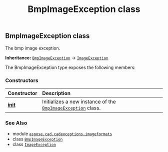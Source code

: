 ﻿---
title: BmpImageException class
second_title: Aspose.CAD for Python via .NET API References
description: 
type: docs
weight: 10
url: /python-net/aspose.cad.cadexceptions.imageformats/bmpimageexception/
is_root: false
---

## BmpImageException class

The bmp image exception.



**Inheritance:** [`BmpImageException`](/cad/python-net/aspose.cad.cadexceptions.imageformats/bmpimageexception) → 
[`ImageException`](/cad/python-net/aspose.cad.cadexceptions/imageexception)



The BmpImageException type exposes the following members:

### Constructors
| Constructor | Description |
| :- | :- |
| [__init__](/cad/python-net/aspose.cad.cadexceptions.imageformats/bmpimageexception/__init__/#str) | Initializes a new instance of the [`BmpImageException`](/cad/python-net/aspose.cad.cadexceptions.imageformats/bmpimageexception) class. |



### See Also
* module [`aspose.cad.cadexceptions.imageformats`](..)
* class [`BmpImageException`](/cad/python-net/aspose.cad.cadexceptions.imageformats/bmpimageexception)
* class [`ImageException`](/cad/python-net/aspose.cad.cadexceptions/imageexception)
